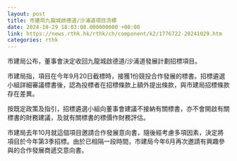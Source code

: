 ```yaml
---
layout: post
title: 市建局九龍城啟德道/沙浦道項目流標
date: 2024-10-29 18:03:08.000000000 +08:00
link: https://news.rthk.hk/rthk/ch/component/k2/1776722-20241029.htm
categories: rthk
---
```


市建局公布，董事會決定收回九龍城啟德道/沙浦道發展計劃招標項目。

市建局指，項目在今年9月20日截標時，接獲1份競投合作發展的標書。招標遴選小組詳細審議標書後，認為投標者在招標條款上額外提出條款，與市建局招標條款存在差異。

按既定政策及指引，招標遴選小組向董事會建議不接納有關標書，亦不會開啟有關標書的財務建議，及就有關標書的標價作財務評估。

市建局去年10月就這個項目邀請合作發展意向書，隨後經考慮多項因素，決定將項目於今年第3季招標。由於已相隔一段時間，市建局今年6月再次邀請有興趣參與的合作發展商遞交意向書。
